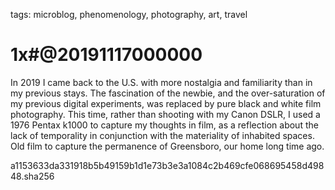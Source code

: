tags: microblog, phenomenology, photography, art, travel

# 1x#@20191117000000

In 2019 I came back to the U.S. with more nostalgia and familiarity than in my previous stays. The fascination of the newbie, and the over-saturation of my previous digital experiments, was replaced by pure black and white film photography. This time, rather than shooting with my Canon DSLR, I used a 1976 Pentax k1000 to capture my thoughts in film, as a reflection about the lack of temporality in conjunction with the materiality of inhabited spaces. Old film to capture the permanence of Greensboro, our home long time ago.

<hash>a1153633da331918b5b49159b1d1e73b3e3a1084c2b469cfe068695458d49848.sha256</hash>